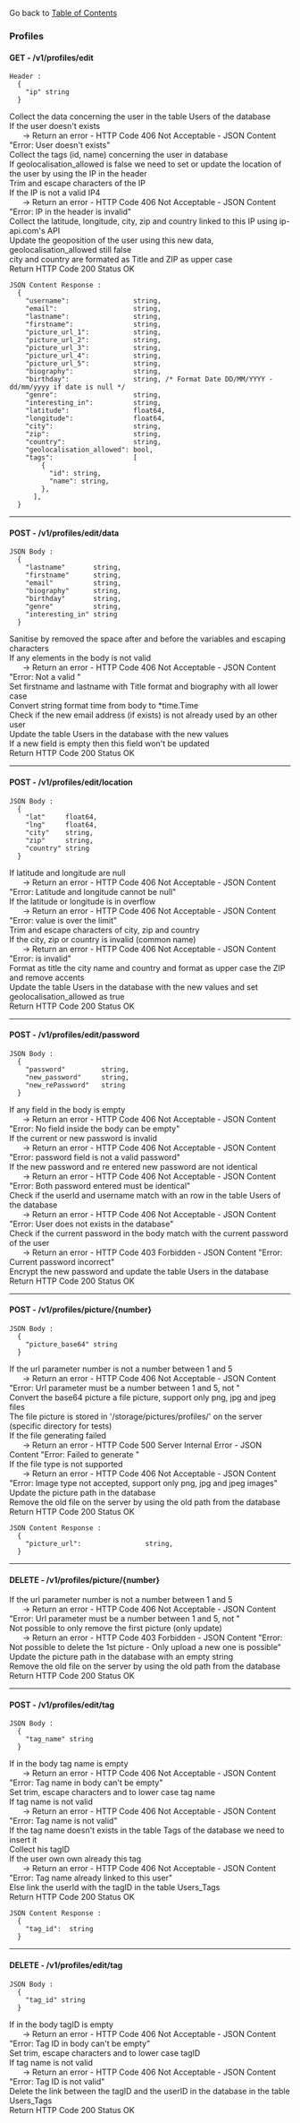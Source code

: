 Go back to [Table of Contents](../../../)

### Profiles
#### GET - /v1/profiles/edit

```
Header :
  {
    "ip" string
  }
```

Collect the data concerning the user in the table Users of the database  
If the user doesn't exists  
&nbsp;&nbsp;&nbsp;&nbsp;&nbsp;&nbsp;-> Return an error - HTTP Code 406 Not Acceptable - JSON Content "Error: User<username> doesn't exists"  
Collect the tags (id, name) concerning the user in database  
If geolocalisation_allowed is false we need to set or update the location of the user by using the IP in the header  
Trim and escape characters of the IP  
If the IP is not a valid IP4  
&nbsp;&nbsp;&nbsp;&nbsp;&nbsp;&nbsp;-> Return an error - HTTP Code 406 Not Acceptable - JSON Content "Error: IP in the header is invalid"  
Collect the latitude, longitude, city, zip and country linked to this IP using ip-api.com's API  
Update the geoposition of the user using this new data, geolocalisation_allowed still false  
city and country are formated as Title and ZIP as upper case  
Return HTTP Code 200 Status OK

```
JSON Content Response :
  {
    "username":                string,
    "email":                   string,
    "lastname":                string,
    "firstname":               string,
    "picture_url_1":           string,
    "picture_url_2":           string,
    "picture_url_3":           string,
    "picture_url_4":           string,
    "picture_url_5":           string,
    "biography":               string,
    "birthday":                string, /* Format Date DD/MM/YYYY - dd/mm/yyyy if date is null */
    "genre":                   string,
    "interesting_in":          string,
    "latitude":                float64,
    "longitude":               float64,
    "city":                    string,
    "zip":                     string,
    "country":                 string,
    "geolocalisation_allowed": bool,
    "tags":                    [
        {
          "id": string,
          "name": string,
        },
      ],
  }
```

___

#### POST - /v1/profiles/edit/data

```
JSON Body :
  {
    "lastname"       string,
    "firstname"      string,
    "email"          string,
    "biography"      string,
    "birthday"       string,
    "genre"          string,
    "interesting_in" string
  }
```

Sanitise by removed the space after and before the variables and escaping characters  
If any elements in the body is not valid  
&nbsp;&nbsp;&nbsp;&nbsp;&nbsp;&nbsp;-> Return an error - HTTP Code 406 Not Acceptable - JSON Content "Error: Not a valid <detail>"  
Set firstname and lastname with Title format and biography with all lower case  
Convert string format time from body to \*time.Time  
Check if the new email address (if exists) is not already used by an other user  
Update the table Users in the database with the new values  
If a new field is empty then this field won't be updated  
Return HTTP Code 200 Status OK  

___

#### POST - /v1/profiles/edit/location

```
JSON Body :
  {
    "lat"     float64,
    "lng"     float64,
    "city"    string,
    "zip"     string,
    "country" string
  }
```

If latitude and longitude are null  
&nbsp;&nbsp;&nbsp;&nbsp;&nbsp;&nbsp;-> Return an error - HTTP Code 406 Not Acceptable - JSON Content "Error: Latitude and longitude cannot be null"  
If the latitude or longitude is in overflow  
&nbsp;&nbsp;&nbsp;&nbsp;&nbsp;&nbsp;-> Return an error - HTTP Code 406 Not Acceptable - JSON Content "Error: <type> value is over the limit"  
Trim and escape characters of city, zip and country  
If the city, zip or country is invalid (common name)  
&nbsp;&nbsp;&nbsp;&nbsp;&nbsp;&nbsp;-> Return an error - HTTP Code 406 Not Acceptable - JSON Content "Error: <detail> is invalid"  
Format as title the city name and country and format as upper case the ZIP and remove accents  
Update the table Users in the database with the new values and set geolocalisation_allowed as true  
Return HTTP Code 200 Status OK  

___

#### POST - /v1/profiles/edit/password

```
JSON Body :
  {
    "password"         string,
    "new_password"     string,
    "new_rePassword"   string
  }
```

If any field in the body is empty  
&nbsp;&nbsp;&nbsp;&nbsp;&nbsp;&nbsp;-> Return an error - HTTP Code 406 Not Acceptable - JSON Content "Error: No field inside the body can be empty"  
If the current or new password is invalid  
&nbsp;&nbsp;&nbsp;&nbsp;&nbsp;&nbsp;-> Return an error - HTTP Code 406 Not Acceptable - JSON Content "Error: <type> password field is not a valid password"  
If the new password and re entered new password are not identical  
&nbsp;&nbsp;&nbsp;&nbsp;&nbsp;&nbsp;-> Return an error - HTTP Code 406 Not Acceptable - JSON Content "Error: Both password entered must be identical"  
Check if the userId and username match with an row in the table Users of the database  
&nbsp;&nbsp;&nbsp;&nbsp;&nbsp;&nbsp;-> Return an error - HTTP Code 406 Not Acceptable - JSON Content "Error: User does not exists in the database"  
Check if the current password in the body match with the current password of the user  
&nbsp;&nbsp;&nbsp;&nbsp;&nbsp;&nbsp;-> Return an error - HTTP Code 403 Forbidden - JSON Content "Error: Current password incorrect"  
Encrypt the new password and update the table Users in the database  
Return HTTP Code 200 Status OK  

___

#### POST - /v1/profiles/picture/{number}

```
JSON Body :
  {
    "picture_base64" string
  }
```

If the url parameter number is not a number between 1 and 5  
&nbsp;&nbsp;&nbsp;&nbsp;&nbsp;&nbsp;-> Return an error - HTTP Code 406 Not Acceptable - JSON Content "Error: Url parameter must be a number between 1 and 5, not <number>"  
Convert the base64 picture a file picture, support only png, jpg and jpeg files  
The file picture is stored in '/storage/pictures/profiles/<username>' on the server (specific directory for tests)  
If the file generating failed  
&nbsp;&nbsp;&nbsp;&nbsp;&nbsp;&nbsp;-> Return an error - HTTP Code 500 Server Internal Error - JSON Content "Error: Failed to generate <type>"  
If the file type is not supported  
&nbsp;&nbsp;&nbsp;&nbsp;&nbsp;&nbsp;-> Return an error - HTTP Code 406 Not Acceptable - JSON Content "Error: Image type <type> not accepted, support only png, jpg and jpeg images"  
Update the picture path in the database  
Remove the old file on the server by using the old path from the database  
Return HTTP Code 200 Status OK  

```
JSON Content Response :
  {
    "picture_url":                string,
  }
```

___

#### DELETE - /v1/profiles/picture/{number}

If the url parameter number is not a number between 1 and 5  
&nbsp;&nbsp;&nbsp;&nbsp;&nbsp;&nbsp;-> Return an error - HTTP Code 406 Not Acceptable - JSON Content "Error: Url parameter must be a number between 1 and 5, not <number>"  
Not possible to only remove the first picture (only update)  
&nbsp;&nbsp;&nbsp;&nbsp;&nbsp;&nbsp;-> Return an error - HTTP Code 403 Forbidden - JSON Content "Error: Not possible to delete the 1st picture - Only upload a new one is possible"  
Update the picture path in the database with an empty string  
Remove the old file on the server by using the old path from the database  
Return HTTP Code 200 Status OK  

___

#### POST - /v1/profiles/edit/tag

```
JSON Body :
  {
    "tag_name" string
  }
```

If in the body tag name is empty  
&nbsp;&nbsp;&nbsp;&nbsp;&nbsp;&nbsp;-> Return an error - HTTP Code 406 Not Acceptable - JSON Content "Error: Tag name in body can't be empty"  
Set trim, escape characters and to lower case tag name  
If tag name is not valid  
&nbsp;&nbsp;&nbsp;&nbsp;&nbsp;&nbsp;-> Return an error - HTTP Code 406 Not Acceptable - JSON Content "Error: Tag name is not valid"  
If the tag name doesn't exists in the table Tags of the database we need to insert it  
Collect his tagID  
If the user own own already this tag    
&nbsp;&nbsp;&nbsp;&nbsp;&nbsp;&nbsp;-> Return an error - HTTP Code 406 Not Acceptable - JSON Content "Error: Tag name already linked to this user"  
Else link the userId with the tagID in the table Users_Tags  
Return HTTP Code 200 Status OK

```
JSON Content Response :
  {
    "tag_id":  string
  }
```

___

#### DELETE - /v1/profiles/edit/tag

```
JSON Body :
  {
    "tag_id" string
  }
```

If in the body tagID is empty  
&nbsp;&nbsp;&nbsp;&nbsp;&nbsp;&nbsp;-> Return an error - HTTP Code 406 Not Acceptable - JSON Content "Error: Tag ID in body can't be empty"  
Set trim, escape characters and to lower case tagID  
If tag name is not valid  
&nbsp;&nbsp;&nbsp;&nbsp;&nbsp;&nbsp;-> Return an error - HTTP Code 406 Not Acceptable - JSON Content "Error: Tag ID is not valid"  
Delete the link between the tagID and the userID in the database in the table Users_Tags  
Return HTTP Code 200 Status OK  
